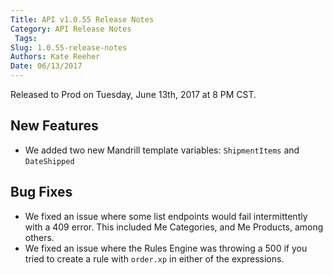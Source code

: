 ```yaml
---
Title: API v1.0.55 Release Notes
Category: API Release Notes
 Tags: 
Slug: 1.0.55-release-notes
Authors: Kate Reeher
Date: 06/13/2017
---
```


Released to Prod on Tuesday, June 13th, 2017 at 8 PM CST.

## New Features
- We added two new Mandrill template variables: `ShipmentItems` and `DateShipped`

## Bug Fixes
- We fixed an issue where some list endpoints would fail intermittently with a 409 error. This included Me Categories, and Me Products, among others.
- We fixed an issue where the Rules Engine was throwing a 500 if you tried to create a rule with `order.xp` in either of the expressions.

